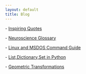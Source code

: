 ```yaml
---
layout: default
title: Blog
---
```

<!-- <a href="notes/ns/">Neuroscience</a> -->

<!-- <a href="notes/vis/">Visualization</a> -->

<!-- <h4 style="margin:0 10px 0;"></h4> -->


<!-- - [Neuroscine Notes](/notes/ns)
- [Data Visualization Codes in Python](/notes/vis.html)
- [Python Notes](/notes/python) -->


<p class="large-text">
  - <a href="/notes/quotes">Inspiring Quotes</a>
</p>

<p class="large-text">
  - <a href="/notes/ns">Neuroscience Glossary</a>
</p>

<p class="large-text">
  - <a href="/notes/ln">Linux and MSDOS Command Guide </a>
</p> 

<p class="large-text">
  - <a href="/notes/python">List,Dictionary,Set in Python </a>
</p> 

<p class="large-text">
  - <a href="/notes/gt">Geometric Transformations </a>
</p> 

<!-- <p class="large-text">
  - <a href="/notes/vis.html">Data Visualization Codes in Python</a>
</p> -->

